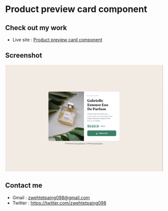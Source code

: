 # Product preview card component
## Check out my work
* Live site : [Product preview card component](https://zwehtetpaing098.github.io/Product-preview-card-component/)
## Screenshot
![](images/Screenshot%20from%202022-09-27%2015-45-45.png)
## Contact me
* Gmail : zwehtetpaing098@gmail.com
* Twitter : https://twitter.com/zwehtetpaing098
